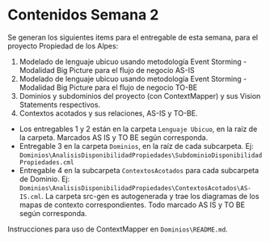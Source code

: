 # Contenidos Semana 2

Se generan los siguientes items para el entregable de esta semana, para el proyecto Propiedad de los Alpes:

1. Modelado de lenguaje ubicuo usando metodología Event Storming - Modalidad Big Picture para el flujo de negocio AS-IS
2. Modelado de lenguaje ubicuo usando metodología Event Storming - Modalidad Big Picture para el flujo de negocio TO-BE
3. Dominios y subdominios del proyecto (con ContextMapper) y sus Vision Statements respectivos.
4. Contextos acotados y sus relaciones, AS-IS y TO-BE.

* Los entregables 1 y 2 están en la carpeta `Lenguaje Ubicuo`, en la raíz de la carpeta. Marcados AS IS y TO BE según corresponda.
* Entregable 3 en la carpeta `Dominios`, en la raíz de cada subcarpeta. Ej:
  `Dominios\AnalisisDisponibilidadPropiedades\SubdominioDisponibilidadPropiedades.cml`
* Entregable 4 en la subcarpeta `ContextosAcotados` para cada subcarpeta de Dominio. Ej:
  `Dominios\AnalisisDisponibilidadPropiedades\ContextosAcotados\AS-IS.cml`. La carpeta src-gen es autogenerada y trae los diagramas de
  los mapas de contexto correspondientes. Todo marcado AS IS y TO BE según corresponda.

Instrucciones para uso de ContextMapper en `Dominios\README.md`.